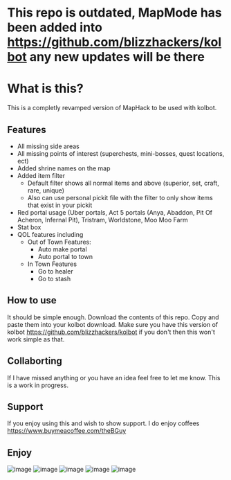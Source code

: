 # **This repo is outdated, MapMode has been added into https://github.com/blizzhackers/kolbot any new updates will be there**

# What is this?
This is a completly revamped version of MapHack to be used with kolbot.

## Features
- All missing side areas
- All missing points of interest (superchests, mini-bosses, quest locations, ect)
- Added shrine names on the map
- Added item filter
   - Default filter shows all normal items and above (superior, set, craft, rare, unique)
   - Also can use personal pickit file with the filter to only show items that exist in your pickit
- Red portal usage (Uber portals, Act 5 portals (Anya, Abaddon, Pit Of Acheron, Infernal Pit), Tristram, Worldstone, Moo Moo Farm
- Stat box
- QOL features including
   - Out of Town Features:
     - Auto make portal
     - Auto portal to town
   - In Town Features
      - Go to healer
      - Go to stash 

## How to use
It should be simple enough. Download the contents of this repo. Copy and paste them into your kolbot download.
Make sure you have this version of kolbot https://github.com/blizzhackers/kolbot if you don't then this won't work simple as that.

## Collaborting
If I have missed anything or you have an idea feel free to let me know. This is a work in progress.

## Support
If you enjoy using this and wish to show support. I do enjoy coffees
https://www.buymeacoffee.com/theBGuy

## Enjoy

![image](https://user-images.githubusercontent.com/60308670/130341743-9a129a70-4be7-4dd0-b7e9-d049b61f334e.png)
![image](https://user-images.githubusercontent.com/60308670/128225029-79c2d1f6-2923-44a1-aca2-4072e5817d87.png)
![image](https://user-images.githubusercontent.com/60308670/123040709-2d2d6d00-d3c2-11eb-9b1b-bd882fbf0d9d.png)
![image](https://user-images.githubusercontent.com/60308670/128225489-27c98e12-3106-4b1f-b998-9ac3d2bebb28.png)
![image](https://user-images.githubusercontent.com/60308670/128224526-49614754-6849-40b6-86c4-411819524b30.png)

